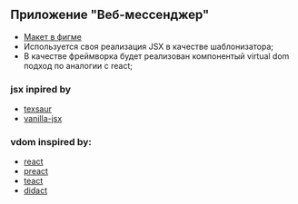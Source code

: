 ## Приложение "Веб-мессенджер"

- [Макет в фигме](https://www.figma.com/file/BjvmAkvEcTt5tF85e8eE2g/CHAT_MY?type=design&node-id=0-1&mode=design&t=GpEcyIxQIXzyelPT-0)
- Используется своя реализация JSX в качестве шаблонизатора;
- В качестве фреймворка будет реализован компонентый virtual dom подход по аналогии с react; 

### jsx inpired by
- [texsaur](https://github.com/ConnorJamesLow/texsaur/tree/main)
- [vanilla-jsx](https://medium.com/front-end-weekly/vanilla-jsx-28ff15e82de8)

### vdom inspired by:
- [react](https://github.com/reactjs/react.dev)
- [preact](https://github.com/preactjs/preact)
- [teact](https://github.com/Ajaxy/teact)
- [didact](https://github.com/pomber/didact)